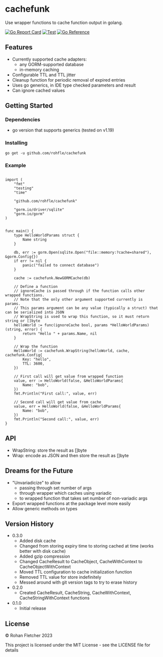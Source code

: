 # cachefunk

Use wrapper functions to cache function output in golang.

[![Go Report Card](https://goreportcard.com/badge/github.com/rohfle/cachefunk)](https://goreportcard.com/report/github.com/rohfle/cachefunk)
[![Test](https://github.com/rohfle/cachefunk/actions/workflows/test.yml/badge.svg)](https://github.com/rohfle/cachefunk/actions/workflows/test.yml)
[![Go Reference](https://pkg.go.dev/badge/github.com/rohfle/cachefunk.svg)](https://pkg.go.dev/github.com/rohfle/cachefunk)

## Features

- Currently supported cache adapters:
	- any GORM-supported database
	- in-memory caching
- Configurable TTL and TTL jitter
- Cleanup function for periodic removal of expired entries
- Uses go generics, in IDE type checked parameters and result
- Can ignore cached values

## Getting Started

### Dependencies

* go version that supports generics (tested on v1.19)

### Installing

`go get -u github.com/rohfle/cachefunk`

### Example

```golang

import (
	"fmt"
	"testing"
	"time"

	"github.com/rohfle/cachefunk"

	"gorm.io/driver/sqlite"
	"gorm.io/gorm"
)


func main() {
	type HelloWorldParams struct {
		Name string
	}

	db, err := gorm.Open(sqlite.Open("file::memory:?cache=shared"), &gorm.Config{})
	if err != nil {
		panic("failed to connect database")
	}

	cache := cachefunk.NewGORMCache(db)

    // Define a function
	// ignoreCache is passed through if the function calls other wrapped functions.
	// Note that the only other argument supported currently is params.
	// This params argument can be any value (typically a struct) that can be serialized into JSON
	// WrapString is used to wrap this function, so it must return string or []byte
	helloWorld := func(ignoreCache bool, params *HelloWorldParams) (string, error) {
		return "Hello " + params.Name, nil
	}

    // Wrap the function
	HelloWorld := cachefunk.WrapString(helloWorld, cache, cachefunk.Config{
		Key: "hello",
		TTL: 3600,
	})

	// First call will get value from wrapped function
	value, err := HelloWorld(false, &HelloWorldParams{
		Name: "bob",
	})
	fmt.Println("First call:", value, err)

	// Second call will get value from cache
	value, err = HelloWorld(false, &HelloWorldParams{
		Name: "bob",
	})
	fmt.Println("Second call:", value, err)
}
```

## API

- WrapString: store the result as []byte
- Wrap: encode as JSON and then store the result as []byte

## Dreams for the Future

- "Unvariadicize" to allow
	- passing through set number of args
	- through wrapper which caches using variadic
	- to wrapped function that takes set number of non-variadic args
- Export wrapped functions at the package level more easily
- Allow generic methods on types


## Version History

* 0.3.0
	* Added disk cache
	* Changed from storing expiry time to storing cached at time (works better with disk cache)
	* Added gzip compression
	* Changed CacheResult to CacheObject, CacheWithContext to CacheObjectWithContext
	* Moved TTL configuration to cache initialization function
	* Removed TTL value for store indefinitely
	* Messed around with git version tags to try to erase history
* 0.2.0
	* Created CacheResult, CacheString, CacheWithContext, CacheStringWithContext functions
* 0.1.0
    * Initial release


## License

© Rohan Fletcher 2023

This project is licensed under the MIT License - see the LICENSE file for details
